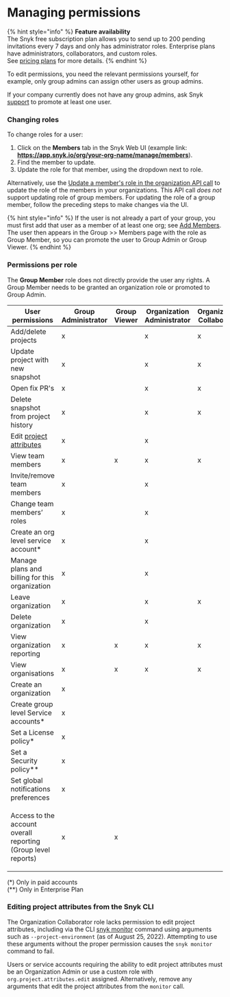 # Managing permissions

{% hint style="info" %}
**Feature availability**\
The Snyk free subscription plan allows you to send up to 200 pending invitations every 7 days and only has administrator roles. Enterprise plans have administrators, collaborators, and custom roles.\
See [pricing plans](https://snyk.io/plans/) for more details.
{% endhint %}

To edit permissions, you need the relevant permissions yourself, for example, only group admins can assign other users as group admins.

If your company currently does not have any group admins, ask Snyk [support](https://support.snyk.io/hc/en-us/requests/new) to promote at least one user.

### Changing roles

To change roles for a user:

1. Click on the **Members** tab in the Snyk Web UI (example link: **https://app.snyk.io/org/your-org-name/manage/members**).
2. Find the member to update.
3. Update the role for that member, using the dropdown next to role.

Alternatively, use the [Update a member's role in the organization API call](https://snyk.docs.apiary.io/#reference/organizations/organization-settings/update-a-member's-role-in-the-organization) to update the role of the members in your organizations. This API call _does not_ support updating role of group members. For updating the role of a group member, follow the preceding steps to make changes via the UI.

{% hint style="info" %}
If the user is not already a part of your group, you must first add that user as a member of at least one org; see [Add Members](manage-users-in-your-organizations.md#add-members). The user then appears in the Group >> Members page with the role as Group Member, so you can promote the user to Group Admin or Group Viewer.
{% endhint %}

### Permissions per role

The **Group Member** role does not directly provide the user any rights. A Group Member needs to be granted an organization role or promoted to Group Admin.

| User permissions                                                                                   | Group Administrator | Group Viewer | Organization Administrator | Organization Collaborator |
| -------------------------------------------------------------------------------------------------- | ------------------- | ------------ | -------------------------- | ------------------------- |
| Add/delete projects                                                                                | x                   |              | x                          | x                         |
| Update project with new snapshot                                                                   | x                   |              | x                          | x                         |
| Open fix PR's                                                                                      | x                   |              | x                          | x                         |
| Delete snapshot from project history                                                               | x                   |              | x                          | x                         |
| Edit [project attributes](../../manage-issues/introduction-to-snyk-projects/project-attributes.md) | x                   |              | x                          |                           |
| View team members                                                                                  | x                   | x            | x                          | x                         |
| Invite/remove team members                                                                         | x                   |              | x                          |                           |
| Change team members’ roles                                                                         | x                   |              | x                          |                           |
| Create an org level service account\*                                                              | x                   |              | x                          |                           |
| Manage plans and billing for this organization                                                     | x                   |              | x                          |                           |
| Leave organization                                                                                 | x                   |              | x                          | x                         |
| Delete organization                                                                                | x                   |              | x                          |                           |
| View organization reporting                                                                        | x                   | x            | x                          | x                         |
| View organisations                                                                                 | x                   | x            | x                          | x                         |
| Create an organization                                                                             | x                   |              |                            |                           |
| Create group level Service accounts\*                                                              | x                   |              |                            |                           |
| Set a License policy\*                                                                             | x                   |              |                            |                           |
| Set a Security policy\*\*                                                                          | x                   |              |                            |                           |
| Set global notifications preferences                                                               | x                   |              |                            |                           |
| <p>Access to the account overall reporting<br>(Group level reports)</p>                            | x                   | x            |                            |                           |

(\*) Only in paid accounts\
(\*\*) Only in Enterprise Plan

### Editing project attributes from the Snyk CLI

The Organization Collaborator role lacks permission to edit project attributes, including via the CLI [snyk monitor](../../snyk-cli/commands/monitor.md) command using arguments such as `--project-environment` (as of August 25, 2022). Attempting to use these arguments without the proper permission causes the `snyk monitor` command to fail.

Users or service accounts requiring the ability to edit project attributes must be an Organization Admin or use a custom role with `org.project.attributes.edit` assigned. Alternatively, remove any arguments that edit the project attributes from the `monitor` call.
